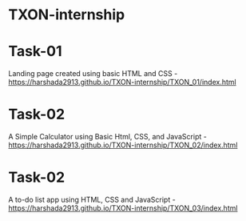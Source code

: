 # TXON-internship
# Task-01
Landing page created using basic HTML and CSS - 
https://harshada2913.github.io/TXON-internship/TXON_01/index.html
# Task-02
A Simple Calculator using Basic Html, CSS, and JavaScript - 
https://harshada2913.github.io/TXON-internship/TXON_02/index.html
# Task-02
A to-do list app using HTML, CSS and JavaScript - 
https://harshada2913.github.io/TXON-internship/TXON_03/index.html
